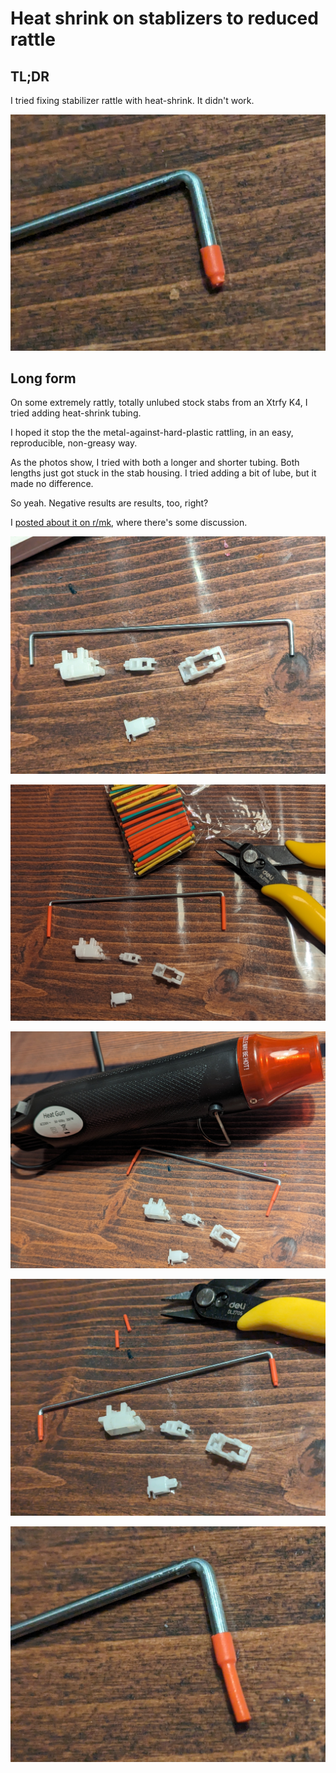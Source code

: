 # Heat shrink on stablizers to reduced rattle

## TL;DR
I tried fixing stabilizer rattle with heat-shrink. It didn't work. 

![](images/6.jpg)

## Long form
On some extremely rattly, totally unlubed stock stabs from an Xtrfy K4, I tried adding heat-shrink tubing. 

I hoped it stop the the metal-against-hard-plastic rattling, in an easy, reproducible, non-greasy way.

As the photos show, I tried with both a longer and shorter tubing. Both lengths just got stuck in the stab housing. I tried adding a bit of lube, but it made no difference.

So yeah. Negative results are results, too, right?

I [posted about it on r/mk](https://www.reddit.com/r/MechanicalKeyboards/s/3jrscCEi3I), where there's some discussion.

![](images/0.jpg)

![](images/2.jpg) 

![](images/3.jpg)

![](images/4.jpg)

![](images/5.jpg)